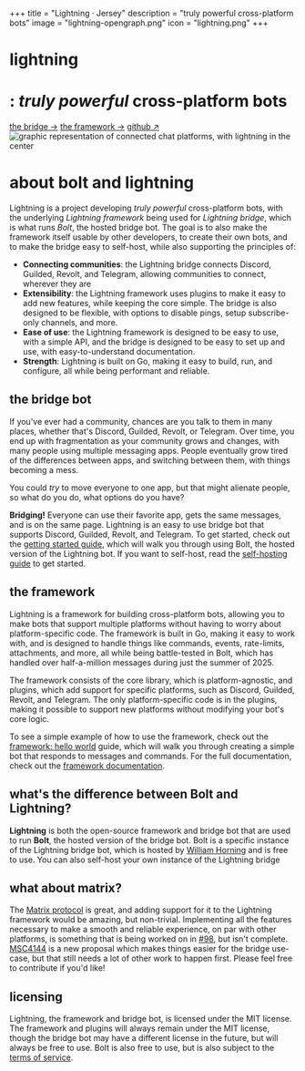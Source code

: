 +++
title = "Lightning · Jersey"
description = "truly powerful cross-platform bots"
image = "lightning-opengraph.png"
icon = "lightning.png"
+++

<div class="hero"><div>

# lightning

# : *truly powerful* cross-platform bots

<span aria-label="button group">
<a class="primary button" href="/lightning/bridge">the bridge →</a>
<a class="button" href="/lightning/framework">the framework →</a>
<a class="button" href="https://github.com/williamhorning/lightning" target="_blank">github ↗</a>
</span></div><img alt="graphic representation of connected chat platforms, with lightning in the center" src="/assets/lightning.png"></div>

# about bolt and lightning

Lightning is a project developing *truly powerful* cross-platform bots, with
the underlying *Lightning framework* being used for *Lightning bridge*,
which is what runs *Bolt*, the hosted bridge bot. The goal is to also make the
framework itself usable by other developers, to create their own bots, and to
make the bridge easy to self-host, while also supporting the principles of:

- **Connecting communities**: the Lightning bridge connects Discord, Guilded,
Revolt, and Telegram, allowing communities to connect, wherever they are
- **Extensibility**: the Lightning framework uses plugins to make it easy to
add new features, while keeping the core simple. The bridge is also designed to
be flexible, with options to disable pings, setup subscribe-only channels, and
more.
- **Ease of use**: the Lightning framework is designed to be easy to use,
with a simple API, and the bridge is designed to be easy to set up and use,
with easy-to-understand documentation.
- **Strength**: Lightning is built on Go, making it easy to build, run, and
configure, all while being performant and reliable.

## the bridge bot

If you've ever had a community, chances are you talk to them in many places,
whether that's Discord, Guilded, Revolt, or Telegram. Over time, you end up
with fragmentation as your community grows and changes, with many people using
multiple messaging apps. People eventually grow tired of the differences
between apps, and switching between them, with things becoming a mess.

You could *try* to move everyone to one app, but that might alienate people, so
what do you do, what options do you have?

**Bridging!** Everyone can use their favorite app, gets the same messages, and
is on the same page. Lightning is an easy to use bridge bot that supports
Discord, Guilded, Revolt, and Telegram. To get started, check out the
[getting started guide](./bridge/users), which will walk you through using
Bolt, the hosted version of the Lightning bot. If you want to self-host, read
the [self-hosting guide](./bridge/hosting) to get started.

## the framework

Lightning is a framework for building cross-platform bots, allowing you to make
bots that support multiple platforms without having to worry about
platform-specific code. The framework is built in Go, making it easy to work
with, and is designed to handle things like commands, events, rate-limits,
attachments, and more, all while being battle-tested in Bolt, which has handled
over half-a-million messages during just the summer of 2025.

The framework consists of the core library, which is platform-agnostic, and
plugins, which add support for specific platforms, such as Discord, Guilded,
Revolt, and Telegram. The only platform-specific code is in the plugins, making
it possible to support new platforms without modifying your bot's core logic.

To see a simple example of how to use the framework, check out the
[framework: hello world](./framework/hello-world) guide, which will walk you
through creating a simple bot that responds to messages and commands. For the
full documentation, check out the [framework documentation](./framework).

## what's the difference between Bolt and Lightning?

**Lightning** is both the open-source framework and bridge bot that are used to
run **Bolt**, the hosted version of the bridge bot. Bolt is a specific instance
of the Lightning bridge bot, which is hosted by [William Horning](/) and is
free to use. You can also self-host your own instance of the Lightning bridge

## what about matrix?

The [Matrix protocol](https://matrix.org) is great, and adding support for it
to the Lightning framework would be amazing, but non-trivial. Implementing all
the features necessary to make a smooth and reliable experience, on par with
other platforms, is something that is being worked on in
[#98](https://github.com/williamhorning/lightning/pull/98), but isn't complete.
[MSC4144](https://github.com/matrix-org/matrix-spec-proposals/pull/4144) is a
new proposal which makes things easier for the bridge use-case, but that still
needs a lot of other work to happen first. Please feel free to contribute if
you'd like!

## licensing

Lightning, the framework and bridge bot, is licensed under the MIT license. The
framework and plugins will always remain under the MIT license, though the
bridge bot may have a different license in the future, but will always be free
to use. Bolt is also free to use, but is also subject to the
[terms of service](../bolt/legal).
